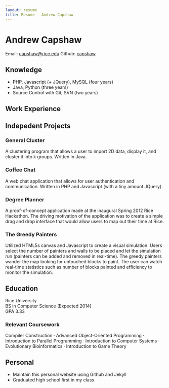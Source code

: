 ```yaml
---
layout: resume
title: Resume - Andrew Capshaw
---
```


# Andrew Capshaw
Email: <a href='mailto:capshaw@rice.edu'>capshaw@rice.edu</a>
Github: <a href='http://github.com/capshaw'>capshaw</a>

## Knowledge

+ PHP, Javascript (+ JQuery), MySQL (four years)
+ Java, Python (three years)
+ Source Control with Git, SVN (two years)

## Work Experience

## Indepedent Projects

### General Cluster
A clustering program that allows a user to import 2D data, display it, and cluster it into k groups. Written in Java.

### Coffee Chat
A web chat application that allows for user authentication and communication. Written in PHP and Javascript (with a tiny amount JQuery).

### Degree Planner
A proof-of-concept application made at the inaugural Spring 2012 Rice Hackathon. The driving motivation of the application was to create a simple drag and drop interface that would allow users to map out their time at Rice.

### The Greedy Painters
Utilized HTML5s canvas and Javascript to create a visual simulation. Users select the number of painters and walls to be placed and let the simulation run (painters can be added and removed in real-time). The greedy painters wander the map looking for untouched blocks to paint. The user can watch real-time statistics such as number of blocks painted and efficiency to monitor the simulation.

## Education

Rice University<br> BS in Computer Science (Expected 2014) <br> GPA 3.33

### Relevant Coursework
Compiler Construction &middot; Advanced Object-Oriented Programming &middot; Introduction to Parallel Programming &middot; Introduction to Computer Systems &middot; Evolutionary Bioinformatics &middot; Introduction to Game Theory

## Personal

+ Maintain this personal website using Github and Jekyll
+ Graduated high school first in my class